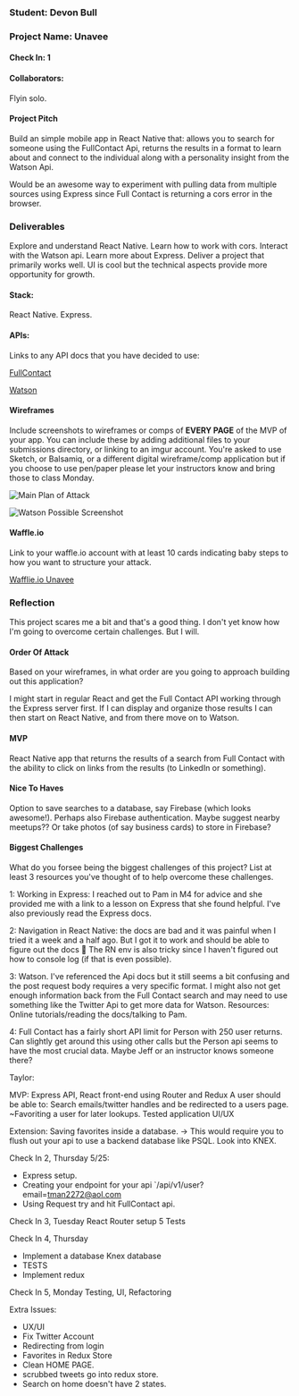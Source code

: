 ### Student: Devon Bull

### Project Name: Unavee  

#### Check In: 1  

#### Collaborators:  
Flyin solo.

#### Project Pitch  
Build an simple mobile app in React Native that: allows you to search for someone using the FullContact Api,
returns the results in a format to learn about and connect to the individual along with a personality insight from the Watson Api.

Would be an awesome way to experiment with pulling data from multiple sources using Express since Full Contact is returning a cors error in the browser.


### Deliverables  

Explore and understand React Native. Learn how to work with cors. Interact with the Watson api. Learn more about Express.
Deliver a project that primarily works well. UI is cool but the technical aspects provide more opportunity for growth.

#### Stack:

React Native. Express.

#### APIs:  
Links to any API docs that you have decided to use:

[FullContact](https://www.fullcontact.com/developer/docs/)

[Watson](https://watson-api-explorer.mybluemix.net/apis/personality-insights-v3#!/personality45insights/profile)

#### Wireframes  
Include screenshots to wireframes or comps of **EVERY PAGE** of the MVP of your app. You can include these by adding additional files to your submissions directory, or linking to an imgur account. You're asked to use Sketch, or Balsamiq, or a different digital wireframe/comp application but if you choose to use pen/paper please let your instructors know and bring those to class Monday.  

![Main Plan of Attack](http://i.imgur.com/q0sMfW0.png)

![Watson Possible Screenshot](http://i.imgur.com/YiDJbZR.png)

#### Waffle.io
Link to your waffle.io account with at least 10 cards indicating baby steps to how you want to structure your attack.  

[Wafflie.io Unavee](https://waffle.io/DBULL7/Unavee)

### Reflection  
This project scares me a bit and that's a good thing. I don't yet know how I'm going to overcome certain challenges. But I will.

#### Order Of Attack  
Based on your wireframes, in what order are you going to approach building out this application?

I might start in regular React and get the Full Contact API working through the Express server first.
If I can display and organize those results I can then start on React Native, and from there move on to Watson.


#### MVP
React Native app that returns the results of a search from Full Contact with the ability to click on links from the results (to LinkedIn or something).

#### Nice To Haves   
Option to save searches to a database, say Firebase (which looks awesome!). Perhaps also Firebase authentication.
Maybe suggest nearby meetups?? Or take photos (of say business cards) to store in Firebase?


#### Biggest Challenges  
What do you forsee being the biggest challenges of this project? List at least 3 resources you've thought of to help overcome these challenges.

1: Working in Express: I reached out to Pam in M4 for advice and she provided me with a link to a lesson on Express that she found helpful. I've also previously read the Express docs.

2: Navigation in React Native: the docs are bad and it was painful when I tried it a week and a half ago. But I got it to work and should be able to figure out the docs 🙏
The RN env is also tricky since I haven't figured out how to console log (if that is even possible).

3: Watson. I've referenced the Api docs but it still seems a bit confusing and the post request body requires a very specific format.
I might also not get enough information back from the Full Contact search and may need to use something like the Twitter Api to get more data for Watson. Resources: Online tutorials/reading the docs/talking to Pam.

4: Full Contact has a fairly short API limit for Person with 250 user returns. Can slightly get around this using other calls but the Person api seems to have the most crucial data.
Maybe Jeff or an instructor knows someone there?


Taylor:

MVP:
Express API, React front-end using Router and Redux
A user should be able to:
Search emails/twitter handles and be redirected to a users page.
~Favoriting a user for later lookups.
Tested application
UI/UX

Extension:
Saving favorites inside a database. -> This would require you to flush out your api to use a backend database like PSQL.
Look into KNEX.

Check In 2, Thursday 5/25:
* Express setup.
* Creating your endpoint for your api `/api/v1/user?email=tman2272@aol.com
* Using Request try and hit FullContact api.

Check In 3, Tuesday
React Router setup
5 Tests

Check In 4, Thursday

* Implement a database Knex database
* TESTS
* Implement redux

Check In 5, Monday
Testing, UI, Refactoring

Extra Issues:
* UX/UI
* Fix Twitter Account
* Redirecting from login
* Favorites in Redux Store
* Clean HOME PAGE.
* scrubbed tweets go into redux store.
* Search on home doesn't have 2 states.
